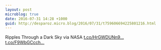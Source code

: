 ```yaml
---
layout: post
microblog: true
date: 2016-07-31 14:28 +1000
guid: http://desparoz.micro.blog/2016/07/31/t759606694225801216.html
---
```

Ripples Through a Dark Sky via NASA [t.co/HrGWDUNn9...](https://t.co/HrGWDUNn94) [t.co/F9WbGCcch...](https://t.co/F9WbGCcchM)
